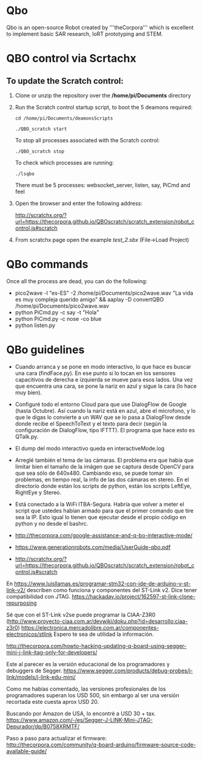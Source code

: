 # Qbo

Qbo is an open-source Robot created by '''theCorpora''' which is excellent to implement basic SAR research, IoRT prototyping and STEM.

# QBO control via Scrtachx

## To update the Scratch control:

1. Clone or unzip the repository over the **/home/pi/Documents** directory

1. Run the Scratch control startup script, to boot the 5 deamons required:

	`cd /home/pi/Documents/deamonsScripts`
	 
	`./QBO_scratch start` 
    
    To stop all processes associated with the Scratch control:
	
	`./QBO_scratch stop`
    
    To check which processes are running:
	
	`./lsqbo`
    
    There must be 5 processes: websocket_server, listen, say, PiCmd and feel

1. Open the browser and enter the following address:

	<http://scratchx.org/?url=https://thecorpora.github.io/QBOscratch/scratch_extension/robot_control.js#scratch>

1. From scratchx page open the example *test_2.sbx*    (File->Load Project)

# QBo commands

Once all the process are dead, you can do the following:

* pico2wave -l "es-ES" -2 /home/pi/Documents/pico2wave.wav "La vida es muy compleja querido amigo" && aaplay -D convertQBO /home/pi/Documents/pico2wave.wav
* python PiCmd.py -c say -t "Hola"
* python PiCmd.py -c nose -co blue
* python listen.py


# QBo guidelines

* Cuando arranca y se pone en modo interactivo, lo que hace es buscar una cara (findFace.py).  En ese punto si lo tocan en los sensores capacitivos de derecha e izquierda se mueve para esos lados.  Una vez que encuentra una cara, se pone la nariz en azul y sigue la cara (lo hace muy bien).
* Configuré todo el entorno Cloud para que use DialogFlow de Google (hasta Octubre).   Así cuando la nariz está en azul, abre el microfono, y lo que le digas lo convierte a un WAV que se lo pasa a DialogFlow desde donde recibe el SpeechToText y el texto para decir (según la configuración de DialogFlow, tipo IFTTT).  El programa que hace esto es QTalk.py.
* El dump del modo interactivo queda en interactiveMode.log
* Arreglé también el tema de las cámaras.  El problema era que había que limitar bien el tamaño de la imágen que se captura desde OpenCV para que sea sólo de 640x480.  Cambiando eso, se puede tomar sin problemas, en tiempo real, la info de las dos cámaras en stereo.  En el directorio donde están los scripts de python, están los scripts LeftEye, RightEye y Stereo.
* Está conectado a la WiFi ITBA-Segura.  Habría que volver a meter el script que ustedes habían armado para que el primer comando que tire sea la IP.  Esto igual lo tienen que ejecutar desde el propio código en python y no desde el bashrc.

* http://thecorpora.com/google-assistance-and-q-bo-interactive-mode/
* https://www.generationrobots.com/media/UserGuide-qbo.pdf
* http://scratchx.org/?url=https://thecorpora.github.io/QBOscratch/scratch_extension/robot_control.js#scratch

En https://www.luisllamas.es/programar-stm32-con-ide-de-arduino-y-st-link-v2/ describen como funciona y componentes del ST-Link v2. Dice tener compatibilidad con JTAG. 
https://hackaday.io/project/162597-st-link-clone-repurposing 

Sé que con el  ST-Link v2se puede programar la CIAA-Z3R0 (http://www.proyecto-ciaa.com.ar/devwiki/doku.php?id=desarrollo:ciaa-z3r0)
https://electronica.mercadolibre.com.ar/componentes-electronicos/stlink
Espero te sea de utilidad la informaciòn.


http://thecorpora.com/howto-hacking-updating-q-board-using-segger-mini-j-link-jtag-only-for-developers/

Este al parecer es la versión educacional de los programadores y debuggers de Segger. 
https://www.segger.com/products/debug-probes/j-link/models/j-link-edu-mini/

Como me habías comentado, las versiones profesionales de los programadores superan los USD 500, sin embargo al ser una versión recortada este cuesta aprox USD 20. 

Buscando por Amazon de USA, lo encontré a USD 30 + tax.
https://www.amazon.com/-/es/Segger-J-LINK-Mini-JTAG-Depurador/dp/B0758XRMTF/

Paso a paso para actualizar el firmware: http://thecorpora.com/community/q-board-arduino/firmware-source-code-available-guide/

